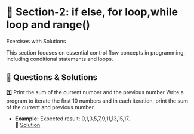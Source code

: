 # 📝 Section-2:  if else, for loop,while loop and range()
Exercises with Solutions

This section focuses on essential control flow concepts in programming, including conditional statements and loops. 

## 📌 Questions & Solutions  

1️⃣ Print the sum of the current number and the previous number Write a program to iterate the first 10 numbers and in each iteration, print the sum of the current and previous number. 
   - **Example:** Expected result: 0,1,3,5,7,9,11,13,15,17.  
🔗 [Solution](sum_of_current_and_previous.py) 